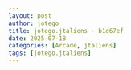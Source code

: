 ```yaml
---
layout: post
author: jotego
title: jotego.jtaliens - b1d67ef
date: 2025-07-18
categories: [Arcade, jtaliens]
tags: [jotego.jtaliens]
---
```


